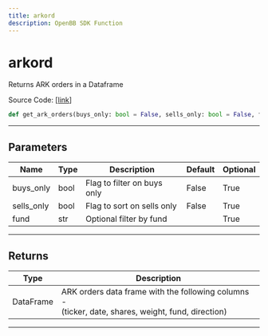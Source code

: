```yaml
---
title: arkord
description: OpenBB SDK Function
---
```


# arkord

Returns ARK orders in a Dataframe

Source Code: [[link](https://github.com/OpenBB-finance/OpenBBTerminal/tree/main/openbb_terminal/stocks/discovery/ark_model.py#L23)]
```python
def get_ark_orders(buys_only: bool = False, sells_only: bool = False, fund: str = "") -> pd.DataFrame
```
---
## Parameters
| Name | Type | Description | Default | Optional |
| ---- | ---- | ----------- | ------- | -------- |
| buys_only | bool | Flag to filter on buys only | False | True |
| sells_only | bool | Flag to sort on sells only | False | True |
| fund | str | Optional filter by fund |  | True |

---
## Returns
| Type | Description |
| ---- | ----------- |
| DataFrame | ARK orders data frame with the following columns -<br/>(ticker, date, shares, weight, fund, direction) |
---
